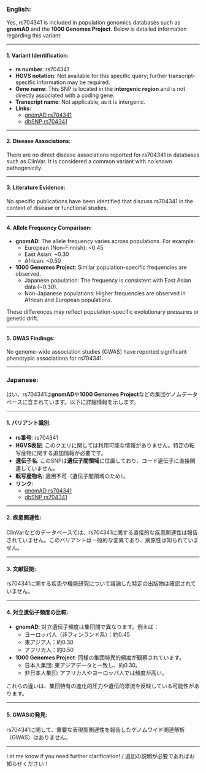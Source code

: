 ### English:
Yes, rs704341 is included in population genomics databases such as **gnomAD** and the **1000 Genomes Project**. Below is detailed information regarding this variant:

---

#### 1. **Variant Identification**:
- **rs number**: rs704341
- **HGVS notation**: Not available for this specific query; further transcript-specific information may be required.
- **Gene name**: This SNP is located in the **intergenic region** and is not directly associated with a coding gene.
- **Transcript name**: Not applicable, as it is intergenic.
- **Links**:
  - [gnomAD rs704341](https://gnomad.broadinstitute.org/variant/rs704341)
  - [dbSNP rs704341](https://www.ncbi.nlm.nih.gov/snp/rs704341)

---

#### 2. **Disease Associations**:
There are no direct disease associations reported for rs704341 in databases such as ClinVar. It is considered a common variant with no known pathogenicity.

---

#### 3. **Literature Evidence**:
No specific publications have been identified that discuss rs704341 in the context of disease or functional studies.

---

#### 4. **Allele Frequency Comparison**:
- **gnomAD**: The allele frequency varies across populations. For example:
  - European (Non-Finnish): ~0.45
  - East Asian: ~0.30
  - African: ~0.50
- **1000 Genomes Project**: Similar population-specific frequencies are observed.
  - Japanese population: The frequency is consistent with East Asian data (~0.30).
  - Non-Japanese populations: Higher frequencies are observed in African and European populations.

These differences may reflect population-specific evolutionary pressures or genetic drift.

---

#### 5. **GWAS Findings**:
No genome-wide association studies (GWAS) have reported significant phenotypic associations for rs704341.

---

### Japanese:
はい、rs704341は**gnomAD**や**1000 Genomes Project**などの集団ゲノムデータベースに含まれています。以下に詳細情報を示します。

---

#### 1. **バリアント識別**:
- **rs番号**: rs704341
- **HGVS表記**: このクエリに関しては利用可能な情報がありません。特定の転写産物に関する追加情報が必要です。
- **遺伝子名**: このSNPは**遺伝子間領域**に位置しており、コード遺伝子に直接関連していません。
- **転写産物名**: 適用不可（遺伝子間領域のため）。
- **リンク**:
  - [gnomAD rs704341](https://gnomad.broadinstitute.org/variant/rs704341)
  - [dbSNP rs704341](https://www.ncbi.nlm.nih.gov/snp/rs704341)

---

#### 2. **疾患関連性**:
ClinVarなどのデータベースでは、rs704341に関する直接的な疾患関連性は報告されていません。このバリアントは一般的な変異であり、病原性は知られていません。

---

#### 3. **文献証拠**:
rs704341に関する疾患や機能研究について議論した特定の出版物は確認されていません。

---

#### 4. **対立遺伝子頻度の比較**:
- **gnomAD**: 対立遺伝子頻度は集団間で異なります。例えば：
  - ヨーロッパ人（非フィンランド系）：約0.45
  - 東アジア人：約0.30
  - アフリカ人：約0.50
- **1000 Genomes Project**: 同様の集団特異的頻度が観察されています。
  - 日本人集団: 東アジアデータと一致し、約0.30。
  - 非日本人集団: アフリカ人やヨーロッパ人では頻度が高い。

これらの違いは、集団特有の進化的圧力や遺伝的漂流を反映している可能性があります。

---

#### 5. **GWASの発見**:
rs704341に関して、重要な表現型関連性を報告したゲノムワイド関連解析（GWAS）はありません。

---

Let me know if you need further clarification! / 追加の説明が必要であればお知らせください！